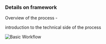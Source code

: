 ### Details on framework

Overview of the process - 

introduction to the technical side of the process

![Basic Workflow](ActorTransactionXBER.png)